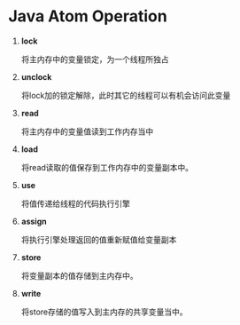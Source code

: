 # Java Atom Operation

1. **lock**

    将主内存中的变量锁定，为一个线程所独占
    
1. **unclock**

    将lock加的锁定解除，此时其它的线程可以有机会访问此变量
    
1. **read**

    将主内存中的变量值读到工作内存当中
    
1. **load**

    将read读取的值保存到工作内存中的变量副本中。
    
1. **use**

    将值传递给线程的代码执行引擎
    
1. **assign**

    将执行引擎处理返回的值重新赋值给变量副本
    
1. **store**

    将变量副本的值存储到主内存中。
    
1. **write**

    将store存储的值写入到主内存的共享变量当中。